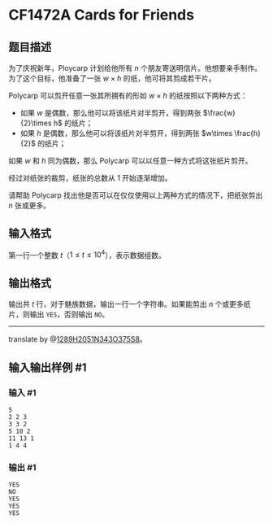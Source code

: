 # CF1472A Cards for Friends

## 题目描述

为了庆祝新年，Ploycarp 计划给他所有 $n$ 个朋友寄送明信片。他想要亲手制作。为了这个目标，他准备了一张 $w\times h$ 的纸，他可将其剪成若干片。

Polycarp 可以剪开任意一张其所拥有的形如 $w\times h$ 的纸按照以下两种方式：

- 如果 $w$ 是偶数，那么他可以将该纸片对半剪开，得到两张 $\frac{w}{2}\times h$ 的纸片；
- 如果 $h$ 是偶数，那么他可以将该纸片对半剪开，得到两张 $w\times \frac{h}{2}$ 的纸片；

如果 $w$ 和 $h$ 同为偶数，那么 Polycarp 可以以任意一种方式将这张纸片剪开。

经过对纸张的裁剪，纸张的总数从 $1$ 开始逐渐增加。

请帮助 Polycarp 找出他是否可以在仅仅使用以上两种方式的情况下，把纸张剪出 $n$ 张或更多。

## 输入格式

第一行一个整数 $t$（$1\le t\le 10^4$），表示数据组数。

## 输出格式

输出共 $t$ 行，对于魅族数据，输出一行一个字符串。如果能剪出 $n$ 个或更多纸片，则输出 `YES`，否则输出 `NO`。

---------

translate by @[1289H2051N343O375S8](https://www.luogu.com.cn/user/45475)。

## 输入输出样例 #1

### 输入 #1

```
5
2 2 3
3 3 2
5 10 2
11 13 1
1 4 4
```

### 输出 #1

```
YES
NO
YES
YES
YES
```